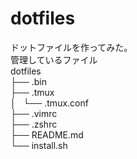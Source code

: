 dotfiles
===============
ドットファイルを作ってみた。  
管理しているファイル  
dotfiles  
├── .bin  
├── .tmux  
│   └── .tmux.conf  
├── .vimrc   
├── .zshrc   
├── README.md   
└── install.sh 
